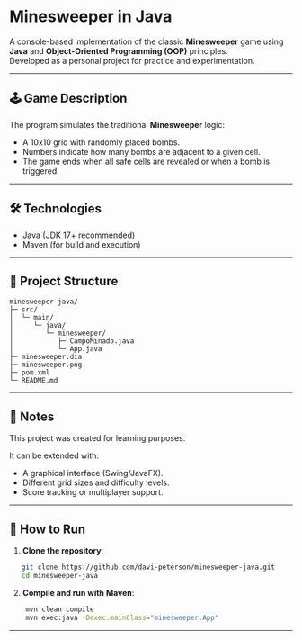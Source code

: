 # Minesweeper in Java

A console-based implementation of the classic **Minesweeper** game using **Java** and **Object-Oriented Programming (OOP)** principles.  
Developed as a personal project for practice and experimentation.

---

## 🕹️ Game Description
The program simulates the traditional **Minesweeper** logic:
- A 10x10 grid with randomly placed bombs.
- Numbers indicate how many bombs are adjacent to a given cell.
- The game ends when all safe cells are revealed or when a bomb is triggered.

---

## 🛠️ Technologies
- Java (JDK 17+ recommended)
- Maven (for build and execution)

---

## 📂 Project Structure
    minesweeper-java/
    ├─ src/
    │  └─ main/
    │     └─ java/
    │        └─ minesweeper/
    │           ├─ CampoMinado.java
    │           └─ App.java
    ├─ minesweeper.dia
    ├─ minesweeper.png
    ├─ pom.xml
    └─ README.md

---

## 📝 Notes
This project was created for learning purposes.

It can be extended with:
- A graphical interface (Swing/JavaFX).
- Different grid sizes and difficulty levels.
- Score tracking or multiplayer support.

---

## 🚀 How to Run

1. **Clone the repository**:
```bash
   git clone https://github.com/davi-peterson/minesweeper-java.git
   cd minesweeper-java
```
2. **Compile and run with Maven**:
```bash
    mvn clean compile
    mvn exec:java -Dexec.mainClass="minesweeper.App"
```

---